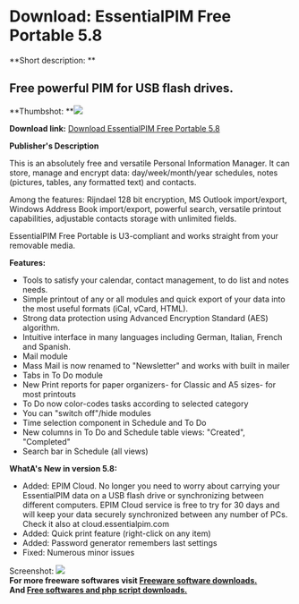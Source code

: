 # Download: EssentialPIM Free Portable 5.8

**Short description: **

## Free powerful PIM for USB flash drives.

  
**Thumbshot: **![](http://www.freewarefiles.com/screenshot/essentialpim2_md.gif)   
  
**Download link:** [Download EssentialPIM Free Portable 5.8](http://freesoftwares.boysofts.com/EssentialPIM-Free-Portable_program_37339.html)  
  

**Publisher's Description**  
  

This is an absolutely free and versatile Personal Information Manager. It can
store, manage and encrypt data: day/week/month/year schedules, notes
(pictures, tables, any formatted text) and contacts.

Among the features: Rijndael 128 bit encryption, MS Outlook import/export,
Windows Address Book import/export, powerful search, versatile printout
capabilities, adjustable contacts storage with unlimited fields.

EssentialPIM Free Portable is U3-compliant and works straight from your
removable media.

**Features:**

  * Tools to satisfy your calendar, contact management, to do list and notes needs. 
  * Simple printout of any or all modules and quick export of your data into the most useful formats (iCal, vCard, HTML). 
  * Strong data protection using Advanced Encryption Standard (AES) algorithm. 
  * Intuitive interface in many languages including German, Italian, French and Spanish. 
  * Mail module 
  * Mass Mail is now renamed to "Newsletter" and works with built in mailer 
  * Tabs in To Do module 
  * New Print reports for paper organizers- for Classic and A5 sizes- for most printouts 
  * To Do now color-codes tasks according to selected category 
  * You can "switch off"/hide modules 
  * Time selection component in Schedule and To Do 
  * New columns in To Do and Schedule table views: "Created", "Completed" 
  * Search bar in Schedule (all views) 

**WhatA's New in version 5.8:**

  * Added: EPIM Cloud. No longer you need to worry about carrying your EssentialPIM data on a USB flash drive or synchronizing between different computers. EPIM Cloud service is free to try for 30 days and will keep your data securely synchronized between any number of PCs. Check it also at cloud.essentialpim.com 
  * Added: Quick print feature (right-click on any item) 
  * Added: Password generator remembers last settings 
  * Fixed: Numerous minor issues 

  
  
Screenshot: ![](http://www.freewarefiles.com/screenshot/essentialpim2.gif)  
**For more freeware softwares visit [Freeware software downloads.](http://freesoftwares.boysofts.com/)**   
**And [Free softwares and php script downloads.](http://www.boysofts.com/)**

